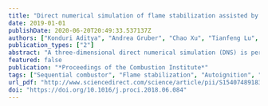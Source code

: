 ```yaml
---
title: "Direct numerical simulation of flame stabilization assisted by autoignition in a reheat gas turbine combustor"
date: 2019-01-01
publishDate: 2020-06-20T20:49:33.537137Z
authors: ["Konduri Aditya", "Andrea Gruber", "Chao Xu", "Tianfeng Lu", "Alex Krisman", "Mirko R. Bothien", "Jacqueline H. Chen"]
publication_types: ["2"]
abstract: "A three-dimensional direct numerical simulation (DNS) is performed for a turbulent hydrogen-air flame, represented with detailed chemistry, stabilized in a model gas-turbine combustor. The combustor geometry consists of a mixing duct followed by a sudden expansion and a combustion chamber, which represents a geometrically simplified version of Ansaldo Energias GT26/GT36 sequential combustor design. In this configuration, a very lean blend of hydrogen and vitiated air is prepared in the mixing duct and convected into the combustion chamber, where the residence time from the inlet of the mixing duct to the combustion chamber is designed to coincide with the ignition delay time of the mixture. The results show that when the flame is stabilized at its design position, combustion occurs due to both autoignition and flame propagation (deflagration) modes at different locations within the combustion chamber. A chemical explosive mode analysis (CEMA) reveals that most of the fuel is consumed due to autoignition in the bulk-flow along the centerline of the combustor, and lower amounts of fuel are consumed by flame propagation near the corners of the sudden expansion, where the unburnt temperature is reduced by the thermal wall boundary layers. An unstable operating condition is also identified, wherein periodic auto-ignition events occur within the mixing duct. These events appear upstream of the intended stabilization position, due to positive temperature fluctuations induced by pressure waves originating from within the combustion chamber. The present DNS investigation represents the initial step of a comprehensive research effort aimed at gaining detailed physical insight into the rate-limiting processes that govern the sequential combustor behavior and avoid the insurgence of the off-design auto-ignition events."
featured: false
publication: "*Proceedings of the Combustion Institute*"
tags: ["Sequential combustor", "Flame stabilization", "Autoignition", "Hydrogen", "Direct numerical simulation"]
url_pdf: "http://www.sciencedirect.com/science/article/pii/S1540748918302670"
doi: "https://doi.org/10.1016/j.proci.2018.06.084"
---
```


